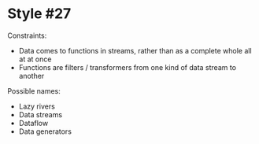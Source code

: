Style #27
==============================

Constraints:

- Data comes to functions in streams, rather than as a complete whole all at at once
- Functions are filters / transformers from one kind of data stream to another

Possible names:

- Lazy rivers
- Data streams
- Dataflow
- Data generators
